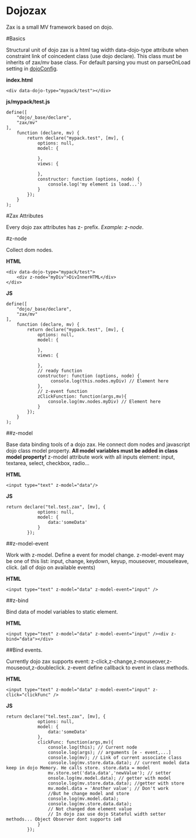 Dojozax
=======

Zax is a small MV framework based on dojo.

#Basics 

Structural unit of dojo zax is a html tag width data-dojo-type attribute when constraint link of coincedent class (use dojo declare). This class must be inherits of zax/mv base class. For default parsing you must on parseOnLoad setting in  [dojoConfig](http://dojotoolkit.org/documentation/tutorials/1.9/dojo_config/).

**index.html**
```
<div data-dojo-type="mypack/test"></div>
```
**js/mypack/test.js**
```
define([
    "dojo/_base/declare",
    "zax/mv"
],
    function (declare, mv) {
        return declare("mypack.test", [mv], {
            options: null,
            model: {

            },
            views: {

            },
            constructor: function (options, node) {
                console.log('my element is load...')
            }
        });
    }
);
```

#Zax Attributes 

Every dojo zax attributes has z- prefix. *Example: z-node*. 

#z-node

Collect dom nodes. 

**HTML**
```
<div data-dojo-type="mypack/test">
    <div z-node="myDiv">DivInnerHTML</div>
</div>
```
**JS**
```
define([
    "dojo/_base/declare",
    "zax/mv"
],
    function (declare, mv) {
        return declare("mypack.test", [mv], {
            options: null,
            model: {

            },
            views: {

            },
            // ready function
            constructor: function (options, node) {
                 console.log(this.nodes.myDiv) // Element here
            },
            // z-event function
            zClickFunction: function(args,mv){
                console.log(mv.nodes.myDiv) // Element here
            }
        });
    }
);
```
##z-model

Base data binding tools of a dojo zax. He connect dom nodes and javascript dojo class model property. **All model variables must be added in class model property!** z-model attribute work with all inputs element: input, textarea, select, checkbox, radio...

**HTML**
```
<input type="text" z-model="data"/>
```
**JS**
```
return declare("tel.test.zax", [mv], {
            options: null,
            model: {
                data:'someData'
            }
        });
```
##z-model-event 

Work with z-model. Define a event for model change. z-model-event may be one of this list: input, change, keydown, keyup, mouseover, mouseleave, click. (all of dojo on available events)

**HTML**
```
<input type="text" z-model="data" z-model-event="input" />
```

##z-bind

Bind data of model variables to static element. 

**HTML**
```
<input type="text" z-model="data" z-model-event="input" /><div z-bind="data"></div>
```
##Bind events.

Currently dojo zax supports event: z-click,z-change,z-mouseover,z-mouseout,z-doubleclick. z-event define callback to event in class methods. 

**HTML**
```
<input type="text" z-model="data" z-model-event="input" z-click="clickFunc" />
```
**JS**
```
return declare("tel.test.zax", [mv], {
            options: null,
            model: {
                data:'someData'
            },
            clickFunc: function(args,mv){
                console.log(this); // Current node
                console.log(args); // arguments [e - event,...]
                console.log(mv); // Link of current associate class
                console.log(mv.store.data.data); // current model data keep in dojo Memory. He calls store. store.data = model
                mv.store.set('data.data','newValue'); // setter
                onsole.log(mv.model.data); // getter with model
                console.log(mv.store.data.data); //getter with store
                mv.model.data = 'Another value'; // Don't work
                //But he change model and store
                console.log(mv.model.data);
                console.log(mv.store.data.data);
                // Not changed dom element value
                // In dojo zax use dojo Stateful width setter methods... Object Observer dont supports ie8
            }
        });
```

